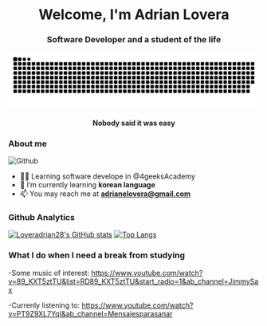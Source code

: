 <h1 align="center">Welcome, I'm Adrian Lovera</h1>
<h3 align="center">Software Developer and a student of the life</h3>

<div align="center">
  <img  src="https://github.com/1999AZZAR/1999AZZAR/blob/main/resources/img/grid-snake.svg"
       alt="snake" /></a>
</div>

<h4 align="center">Nobody said it was easy</h4>

<h3>About me</h3>

![Github](https://img.shields.io/badge/Github-black?style=flat&logo=Github&logoColor=White&link=left)

- 👨‍💻 Learning software develope in @4geeksAcademy
- 🌱 I’m currently learning **korean language**
- 📫 You may reach me at **adrianelovera@gmail.com**

<h3>Github Analytics</h3>

[![Loveradrian28's GitHub stats](https://github-readme-stats.vercel.app/api?username=loveradrian28&show_icons=true&theme=radical)](https://github.com/loveradrian28/github-readme-stats)
[![Top Langs](https://github-readme-stats.vercel.app/api/top-langs/?username=loveradrian28&show_icons=true&theme=radical)](https://github.com/loveradrian28/github-readme-stats)

<h3>What I do when I need a break from studying</h3>

-Some music of interest: https://www.youtube.com/watch?v=89_KXT5ztTU&list=RD89_KXT5ztTU&start_radio=1&ab_channel=JimmySax

-Currenly listening to: https://www.youtube.com/watch?v=PT9Z9XL7YqI&ab_channel=Mensajesparasanar



